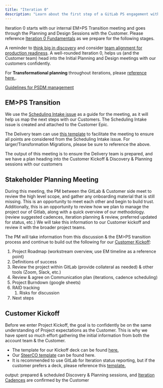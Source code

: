 ```yaml
---
title: "Iteration 0"
description: "Learn about the first step of a GitLab PS engagement with a customer."
---
```


Iteration 0 starts with our internal EM>PS Transition meeting and goes through the Planning and Design Sessions with the Customer. Please reference [Iteration 0 Fundamentals](../iteration-0-fundamentals/_index.md) as we prepare for the following stages.

A reminder to [think big in discovery](../discovery/_index.md) and consider [team alignment for production readiness](../iteration-0-fundamentals/_index.md#engagement-planning). A well-rounded Iteration 0, helps us (and the Customer team) head into the Initial Planning and Design meetings with our customers confidently.

For **Transformational planning** throughout iterations, please [reference here.](../iteration-planning-per-service-offering/_index.md).

[Guidelines for PSDM management](../../_index.md#guidelines-for-psdm)

## EM>PS Transition

We use the [Scheduling Intake issue](https://gitlab.com/gitlab-com/customer-success/professional-services-group/ww-consulting/ps-plan/-/blob/master/.gitlab/issue_templates/SchedulingIntakeQuestions.md?ref_type=heads) as a guide for the meeting, as it will help us map the next steps with our Customers. The Scheduling Intake issue is created and attached to the Customer Epic.

The Delivery team can use [this template](https://docs.google.com/document/d/1bpyhc-a1z573EsyIQtUE-7HS_QauDVmQsHP25PD9i1A/edit) to facilitate the meeting to ensure all points are considered from the Scheduling Intake issue. For larger/Transformation Migrations, please be sure to reference the above.

The output of this meeting is to ensure the Delivery team is prepared, and we have a plan heading into the Customer Kickoff & Discovery & Planning sessions with our customers

## Stakeholder Planning Meeting

During this meeting, the PM between the GitLab & Customer side meet to review the high level scope, and gather any onboarding material that is still missing. This is an opportunity to meet each other and begin to build trust. Additionally, this is an opportunity to review how we plan to manage the project our of Gitlab, along with a quick overview of our methodology. (review suggested cadences, iteration planning & review, preferred updated for status, etc.) We will take this information to our Customer kickoff and review it with the broader project teams.

The PM will take information from this discussion & the EM\>PS transition process and continue to build out the following for our [Customer Kickoff](https://docs.google.com/presentation/d/1XUljBcQUZgQA-0fhQ5UayiEGtp4Of3xsaFGpVxdoDS4/edit#slide=id.p1):

1. Project Roadmap (workstream overview, use EM timeline as a reference point)
2. Definitions of success
3. Review the project within GitLab (provide collateral as needed) & other tools (Zoom, Slack, etc.)
4. Review & agree on Communication plan (iterations, cadence scheduling)
5. Project Burndown (google sheets)
6. RAID tracking
   1. Risks for discussion
7. Next steps

## Customer Kickoff

Before we enter Project Kickoff, the goal is to confidently be on the same understanding of Project expectations as the Customer. This is why we have spent so much effort gathering the initial information from both the account team & the Customer.

* The template for our Kickoff deck can be found [here.](https://docs.google.com/presentation/d/1XUljBcQUZgQA-0fhQ5UayiEGtp4Of3xsaFGpVxdoDS4/edit#slide=id.p1)
* Our [SteerCO template](https://docs.google.com/presentation/d/1TDKOJeuzR1uy18umu6ovy30l_A986pOEatFn_7eiNbQ/edit#slide=id.g2e563e08cf5_0_1) can be found here.
* It is recommended to use GitLab for Iteration status reporting, but if the customer prefers a deck, please reference this [template.](https://docs.google.com/presentation/d/1jSc5vAID3DMMwojyZnAnOT0aKY2UwDfH2Si-XxEHjLU/edit#slide=id.g2e5808acdbf_0_252)

output: prepared & scheduled Discovery & Planning sessions, and [Iteration Cadences](../iteration-scheduling/_index.md) are confirmed by the Customer
